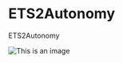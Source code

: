 # ETS2Autonomy
ETS2Autonomy



![This is an image](https://myoctocat.com/assets/images/base-octocat.svg)
